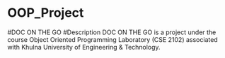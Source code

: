 # OOP_Project

#DOC ON THE GO
#Description
DOC ON THE GO is a project under the course Object Oriented Programming Laboratory (CSE 2102) associated with Khulna University of Engineering & Technology.
